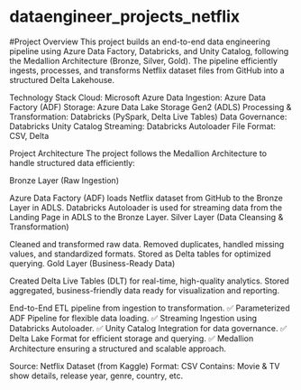# dataengineer_projects_netflix
#Project Overview
This project builds an end-to-end data engineering pipeline using Azure Data Factory, Databricks, and Unity Catalog, following the Medallion Architecture (Bronze, Silver, Gold). The pipeline efficiently ingests, processes, and transforms Netflix dataset files from GitHub into a structured Delta Lakehouse.

Technology Stack
Cloud: Microsoft Azure
Data Ingestion: Azure Data Factory (ADF)
Storage: Azure Data Lake Storage Gen2 (ADLS)
Processing & Transformation: Databricks (PySpark, Delta Live Tables)
Data Governance: Databricks Unity Catalog
Streaming: Databricks Autoloader
File Format: CSV, Delta

Project Architecture
The project follows the Medallion Architecture to handle structured data efficiently:

Bronze Layer (Raw Ingestion)

Azure Data Factory (ADF) loads Netflix dataset from GitHub to the Bronze Layer in ADLS.
Databricks Autoloader is used for streaming data from the Landing Page in ADLS to the Bronze Layer.
Silver Layer (Data Cleansing & Transformation)

Cleaned and transformed raw data.
Removed duplicates, handled missing values, and standardized formats.
Stored as Delta tables for optimized querying.
Gold Layer (Business-Ready Data)

Created Delta Live Tables (DLT) for real-time, high-quality analytics.
Stored aggregated, business-friendly data ready for visualization and reporting.

End-to-End ETL pipeline from ingestion to transformation.
✅ Parameterized ADF Pipeline for flexible data loading.
✅ Streaming Ingestion using Databricks Autoloader.
✅ Unity Catalog Integration for data governance.
✅ Delta Lake Format for efficient storage and querying.
✅ Medallion Architecture ensuring a structured and scalable approach.

Source: Netflix Dataset (from Kaggle)
Format: CSV
Contains: Movie & TV show details, release year, genre, country, etc.

